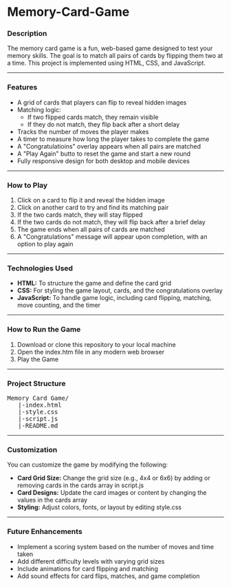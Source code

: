 # Memory-Card-Game
### Description
The memory card game is a fun, web-based game designed to test your memory skills. The goal is to match all pairs of cards by flipping them two at a time. This project is implemented using HTML, CSS, and JavaScript.
<hr>

### Features

- A grid of cards that players can flip to reveal hidden images
- Matching logic: 
   - If two flipped cards match, they remain visible
   - If they do not match, they flip back after a short delay
- Tracks the number of moves the player makes
- A timer to measure how long the player takes to complete the game
- A "Congratulatioins" overlay appears when all pairs are matched
- A "Play Again" butto to reset the game and start a new round
- Fully responsive design for both desktop and mobile devices

<hr>

### How to Play
1. Click on a card to flip it and reveal the hidden image
2. Click on another card to try and find its matching pair
3. If the two cards match, they will stay flipped
4. If the two cards do not match, they will flip back after a brief delay
5. The game ends when all pairs of cards are matched
6. A "Congratulations" message will appear upon completion, with an option to play again

<hr>

### Technologies Used
- **HTML:** To structure the game and define the card grid
- **CSS:** For styling the game layout, cards, and the congratulations overlay
- **JavaScript:** To handle game logic, including card flipping, matching, move counting, and the timer

<hr>

### How to Run the Game
1. Download or clone this repository to your local machine
2. Open the index.htm file in any modern web browser
3. Play the Game

<hr>

### Project Structure

<pre>
Memory Card Game/
   |-index.html
   |-style.css
   |-script.js
   |-README.md
</pre>
<hr>

### Customization
You can customize the game by modifying the following:
- **Card Grid Size:** Change the grid size (e.g., 4x4 or 6x6) by adding or removing cards in the cards array in script.js
- **Card Designs:** Update the card images or content by changing the values in the cards array
- **Styling:** Adjust colors, fonts, or layout by editing style.css

<hr>

### Future Enhancements
- Implement a scoring system based on the number of moves and time taken
- Add different difficulty levels with varying grid sizes
- Include animations for card flipping and matching
- Add sound effects for card flips, matches, and game completion





